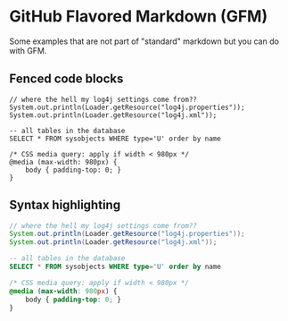 GitHub Flavored Markdown (GFM)
==============================
Some examples that are not part of "standard" markdown but you can do with GFM.


Fenced code blocks
------------------
```
// where the hell my log4j settings come from??
System.out.println(Loader.getResource("log4j.properties"));
System.out.println(Loader.getResource("log4j.xml"));

-- all tables in the database
SELECT * FROM sysobjects WHERE type='U' order by name

/* CSS media query: apply if width < 980px */
@media (max-width: 980px) {
    body { padding-top: 0; }
}
```


Syntax highlighting
-------------------
```java
// where the hell my log4j settings come from??
System.out.println(Loader.getResource("log4j.properties"));
System.out.println(Loader.getResource("log4j.xml"));
```

```sql
-- all tables in the database
SELECT * FROM sysobjects WHERE type='U' order by name
```

```css
/* CSS media query: apply if width < 980px */
@media (max-width: 980px) {
    body { padding-top: 0; }
}
```

